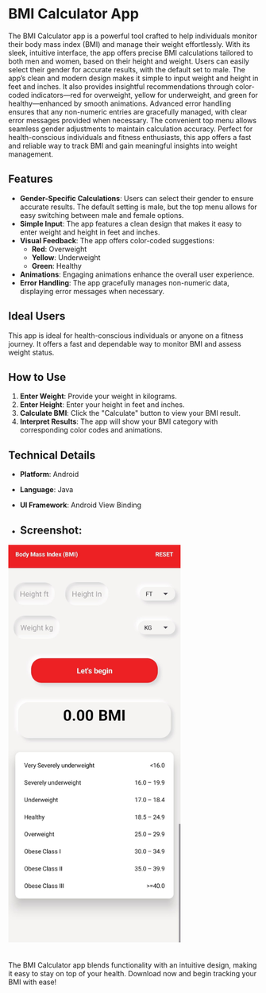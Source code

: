 # BMI Calculator App

The BMI Calculator app is a powerful tool crafted to help individuals monitor their body mass index (BMI) and manage their weight effortlessly. With its sleek, intuitive interface, the app offers precise BMI calculations tailored to both men and women, based on their height and weight. Users can easily select their gender for accurate results, with the default set to male. The app’s clean and modern design makes it simple to input weight and height in feet and inches. It also provides insightful recommendations through color-coded indicators—red for overweight, yellow for underweight, and green for healthy—enhanced by smooth animations. Advanced error handling ensures that any non-numeric entries are gracefully managed, with clear error messages provided when necessary. The convenient top menu allows seamless gender adjustments to maintain calculation accuracy. Perfect for health-conscious individuals and fitness enthusiasts, this app offers a fast and reliable way to track BMI and gain meaningful insights into weight management.

## Features

- **Gender-Specific Calculations**: Users can select their gender to ensure accurate results. The default setting is male, but the top menu allows for easy switching between male and female options.
- **Simple Input**: The app features a clean design that makes it easy to enter weight and height in feet and inches.
- **Visual Feedback**: The app offers color-coded suggestions:
  - **Red**: Overweight
  - **Yellow**: Underweight
  - **Green**: Healthy
- **Animations**: Engaging animations enhance the overall user experience.
- **Error Handling**: The app gracefully manages non-numeric data, displaying error messages when necessary.

## Ideal Users

This app is ideal for health-conscious individuals or anyone on a fitness journey. It offers a fast and dependable way to monitor BMI and assess weight status.

## How to Use

1. **Enter Weight**: Provide your weight in kilograms.
2. **Enter Height**: Enter your height in feet and inches.
3. **Calculate BMI**: Click the "Calculate" button to view your BMI result.
4. **Interpret Results**: The app will show your BMI category with corresponding color codes and animations.

## Technical Details

- **Platform**: Android  
- **Language**: Java  
- **UI Framework**: Android View Binding

- ## Screenshot:

<img src="https://github.com/Jahid-Hasan-96/BMI_Calculator_App/blob/main/Screenshot/Main.jpg" alt="CryptoMatrix Logo" style="max-width: 80%; height: 800px; margin-bottom: 20px;">


The BMI Calculator app blends functionality with an intuitive design, making it easy to stay on top of your health. Download now and begin tracking your BMI with ease!

